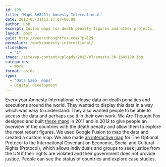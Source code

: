 ```yaml
---
id: 129
title: 'Maps &#8211; Amnesty International'
date: 2012-03-31T13:17:07+00:00
author: Rob
excerpt: Custom maps for death penalty figures and other projects.
layout: post
guid: http://wearethoughtfox.com/?p=129
permalink: /work/amnesty-international/
slideshow:
  - "1"
image: /site/wp-content/uploads/2013/07/anesty-3b-154x120.jpg
categories:
  - Work
format: aside
type:
  - 'Data &amp; maps'
  - Digital development
---
```

Every year Amnesty International release data on death penalties and executions around the world. They wanted to display this data in a way which was easy to understand. They also wanted people to be able to access the data and perhaps use it in their own work. We Are Thought Fox designed and built [these maps](http://www.amnesty.org/en/death-penalty/death-sentences-and-executions-in-2012) in 2011 and in 2012 to give people an overview of the countries with the death penalty and allow them to explore the most recent figures. We used Google Fusion to map the data and created a custom map. We also made [an interactive map](http://www.amnesty.org/en/campaigns/making-rights-law/making-rights-law) for The Optional Protocol to the International Covenant on Economic, Social and Cultural Rights (Protocol), which allows individuals and groups to seek justice from the UN if their rights are violated and their government does not provide justice. People can see the status of countries and explore case studies.
